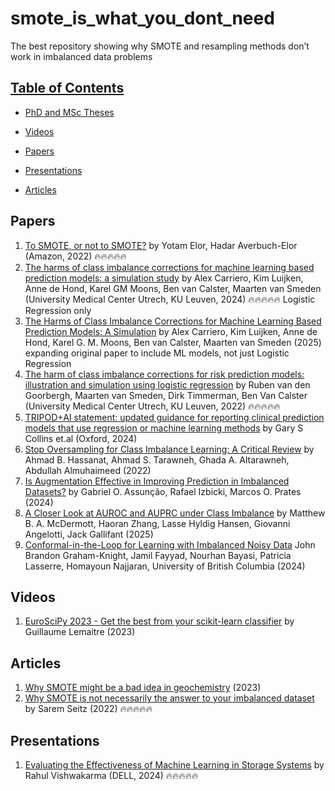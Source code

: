 # smote_is_what_you_dont_need

The best repository showing why SMOTE and resampling methods don’t work in imbalanced data problems

## [Table of Contents]()

* [PhD and MSc Theses](#theses)

* [Videos](#videos) 
 
* [Papers](#papers)

* [Presentations](#presentations)

*  [Articles](#articles)

## Papers
1. [To SMOTE, or not to SMOTE?](https://arxiv.org/abs/2205.13504) by Yotam Elor, Hadar Averbuch-Elor (Amazon, 2022)  🔥🔥🔥🔥🔥
2. [The harms of class imbalance corrections for machine learning based prediction models: a simulation study](https://arxiv.org/abs/2404.19494) by Alex Carriero, Kim Luijken, Anne de Hond, Karel GM Moons, Ben van Calster, Maarten van Smeden (University Medical Center Utrech, KU Leuven, 2024) 🔥🔥🔥🔥🔥 Logistic Regression only
3. [The Harms of Class Imbalance Corrections for Machine Learning Based Prediction Models: A Simulation](https://onlinelibrary.wiley.com/doi/full/10.1002/sim.10320_) by Alex Carriero, Kim Luijken, Anne de Hond, Karel G. M. Moons, Ben van Calster, Maarten van Smeden (2025) expanding original paper to include ML models, not just Logistic Regression
6. [The harm of class imbalance corrections for risk prediction models: illustration and simulation using logistic regression](https://academic.oup.com/jamia/article/29/9/1525/6605096) by Ruben van den Goorbergh, Maarten van Smeden, Dirk Timmerman, Ben Van Calster (University Medical Center Utrech, KU Leuven, 2022) 🔥🔥🔥🔥🔥
7. [TRIPOD+AI statement: updated guidance for reporting clinical prediction models that use regression or machine learning methods](https://www.bmj.com/content/385/bmj-2023-078378)  by Gary S Collins et.al (Oxford, 2024)
8. [Stop Oversampling for Class Imbalance Learning: A Critical Review](https://arxiv.org/abs/2202.03579) by Ahmad B. Hassanat, Ahmad S. Tarawneh, Ghada A. Altarawneh, Abdullah Almuhaimeed (2022)
9. [Is Augmentation Effective in Improving Prediction in Imbalanced Datasets?](https://jds-online.org/journal/JDS/article/1390/info) by Gabriel O. Assunção, Rafael Izbicki, Marcos O. Prates  (2024)
10. [A Closer Look at AUROC and AUPRC under Class Imbalance](https://arxiv.org/abs/2401.06091) by Matthew B. A. McDermott, Haoran Zhang, Lasse Hyldig Hansen, Giovanni Angelotti, Jack Gallifant (2025)
11. [Conformal-in-the-Loop for Learning with Imbalanced Noisy Data](https://arxiv.org/abs/2411.02281) John Brandon Graham-Knight, Jamil Fayyad, Nourhan Bayasi, Patricia Lasserre, Homayoun Najjaran, University of British Columbia (2024) 



## Videos
1. [EuroSciPy 2023 - Get the best from your scikit-learn classifier](https://www.youtube.com/watch?v=6YnhoCfArQo) by Guillaume Lemaitre (2023)

## Articles
1. [Why SMOTE might be a bad idea in geochemistry](https://datarock.com.au/blog/why-smote-might-be-a-bad-idea-in-geochemistry/) (2023)
2. [Why SMOTE is not necessarily the answer to your imbalanced dataset](https://towardsdatascience.com/why-smote-is-not-necessarily-the-answer-to-your-imbalanced-dataset-ef19881da57a) by Sarem Seitz (2022) 🔥🔥🔥🔥🔥

## Presentations 
1. [Evaluating the Effectiveness of Machine Learning in Storage Systems](https://storagedeveloper.org/sites/default/files/SDC/2023/presentations/SNIA-SDC23-Vishwakarma-Liu-Hwang-Evaluating-Effectiveness-of-Machine-Learning-Storage-Systems.pdf) by Rahul Vishwakarma (DELL, 2024)  🔥🔥🔥🔥🔥
